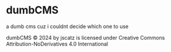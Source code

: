 # dumbCMS
a dumb cms cuz i couldnt decide which one to use

dumbCMS © 2024 by jscatz is licensed under Creative Commons Attribution-NoDerivatives 4.0 International 
